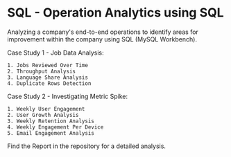 # SQL - Operation Analytics using SQL
Analyzing a company's end-to-end operations to identify areas for improvement within the company using SQL (MySQL Workbench). 

Case Study 1 - Job Data Analysis:

    1. Jobs Reviewed Over Time
    2. Throughput Analysis
    3. Language Share Analysis
    4. Duplicate Rows Detection

Case Study 2 - Investigating Metric Spike: 

    1. Weekly User Engagement
    2. User Growth Analysis
    3. Weekly Retention Analysis
    4. Weekly Engagement Per Device
    5. Email Engagement Analysis

Find the Report in the repository for a detailed analysis.
